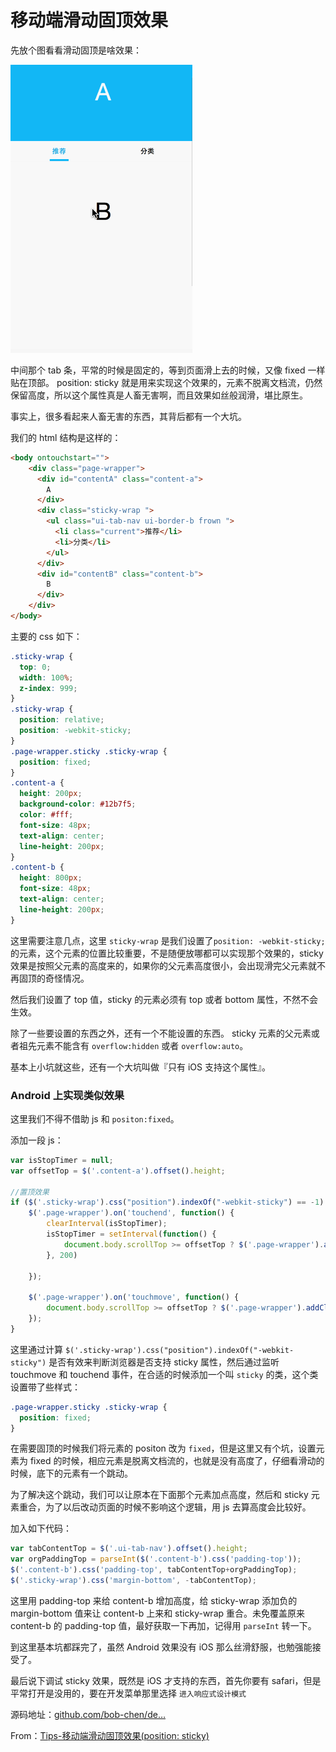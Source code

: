 # 移动端滑动固顶效果

先放个图看看滑动固顶是啥效果：

![img](https://raw.githubusercontent.com/daixwu/notes/master/static/20180709/1.gif)

中间那个 tab 条，平常的时候是固定的，等到页面滑上去的时候，又像 fixed 一样贴在顶部。
position: sticky 就是用来实现这个效果的，元素不脱离文档流，仍然保留高度，所以这个属性真是人畜无害啊，而且效果如丝般润滑，堪比原生。

事实上，很多看起来人畜无害的东西，其背后都有一个大坑。

我们的 html 结构是这样的：

```html
<body ontouchstart="">
    <div class="page-wrapper">
      <div id="contentA" class="content-a">
        A
      </div>
      <div class="sticky-wrap ">
        <ul class="ui-tab-nav ui-border-b frown ">
          <li class="current">推荐</li>
          <li>分类</li>
        </ul>
      </div>
      <div id="contentB" class="content-b">
        B
      </div>
    </div>
</body>
```

主要的 css 如下：

```css
.sticky-wrap {
  top: 0;
  width: 100%;
  z-index: 999;
}
.sticky-wrap {
  position: relative;
  position: -webkit-sticky;
}
.page-wrapper.sticky .sticky-wrap {
  position: fixed;
}
.content-a {
  height: 200px;
  background-color: #12b7f5;
  color: #fff;
  font-size: 48px;
  text-align: center;
  line-height: 200px;
}
.content-b {
  height: 800px;
  font-size: 48px;
  text-align: center;
  line-height: 200px;
}
```

这里需要注意几点，这里 `sticky-wrap` 是我们设置了`position: -webkit-sticky;`的元素，这个元素的位置比较重要，不是随便放哪都可以实现那个效果的，sticky 效果是按照父元素的高度来的，如果你的父元素高度很小，会出现滑完父元素就不再固顶的奇怪情况。

然后我们设置了 top 值，sticky 的元素必须有 top 或者 bottom 属性，不然不会生效。

除了一些要设置的东西之外，还有一个不能设置的东西。 sticky 元素的父元素或者祖先元素不能含有 `overflow:hidden` 或者 `overflow:auto`。

基本上小坑就这些，还有一个大坑叫做『只有 iOS 支持这个属性』。

### Android 上实现类似效果

这里我们不得不借助 js 和 `positon:fixed`。

添加一段 js：

```js
var isStopTimer = null;
var offsetTop = $('.content-a').offset().height;

//置顶效果
if ($('.sticky-wrap').css("position").indexOf("-webkit-sticky") == -1) {
    $('.page-wrapper').on('touchend', function() {
        clearInterval(isStopTimer);
        isStopTimer = setInterval(function() {
            document.body.scrollTop >= offsetTop ? $('.page-wrapper').addClass('sticky') : $('.page-wrapper').removeClass('sticky');
        }, 200)

    });

    $('.page-wrapper').on('touchmove', function() {
        document.body.scrollTop >= offsetTop ? $('.page-wrapper').addClass('sticky') : $('.page-wrapper').removeClass('sticky');
    });
}
```

这里通过计算 `$('.sticky-wrap').css("position").indexOf("-webkit-sticky")` 是否有效来判断浏览器是否支持 sticky 属性，然后通过监听 touchmove 和 touchend 事件，在合适的时候添加一个叫 `sticky` 的类，这个类设置带了些样式：

```css
.page-wrapper.sticky .sticky-wrap {
  position: fixed;
}
```

在需要固顶的时候我们将元素的 positon 改为 `fixed`，但是这里又有个坑，设置元素为 fixed 的时候，相应元素是脱离文档流的，也就是没有高度了，仔细看滑动的时候，底下的元素有一个跳动。

为了解决这个跳动，我们可以让原本在下面那个元素加点高度，然后和 sticky 元素重合，为了以后改动页面的时候不影响这个逻辑，用 js 去算高度会比较好。

加入如下代码：

```js
var tabContentTop = $('.ui-tab-nav').offset().height;
var orgPaddingTop = parseInt($('.content-b').css('padding-top'));
$('.content-b').css('padding-top', tabContentTop+orgPaddingTop);
$('.sticky-wrap').css('margin-bottom', -tabContentTop);
```

这里用 padding-top 来给 content-b 增加高度，给 sticky-wrap 添加负的 margin-bottom 值来让 content-b 上来和 sticky-wrap 重合。未免覆盖原来 content-b 的 padding-top 值，最好获取一下再加，记得用 `parseInt` 转一下。

到这里基本坑都踩完了，虽然 Android 效果没有 iOS 那么丝滑舒服，也勉强能接受了。

最后说下调试 sticky 效果，既然是 iOS 才支持的东西，首先你要有 safari，但是平常打开是没用的，要在开发菜单那里选择 `进入响应式设计模式`

源码地址：[github.com/bob-chen/de…](https://link.juejin.im?target=https%3A%2F%2Fgithub.com%2Fbob-chen%2Fdemos%2Fblob%2Fmaster%2Fsticky%2Fhtml%2Findex.html)

 From：[Tips-移动端滑动固顶效果(position: sticky)](https://juejin.im/post/588f2fb2128fe1006c86dfd2)

 

 

 